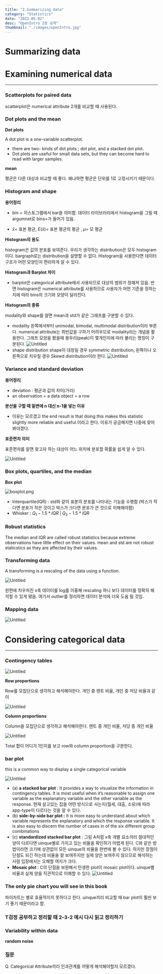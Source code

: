 ```yaml
---
title: "2.Summarizing data"
category: "Statistics"
date: "2022-05-02"
desc: "OpenIntro 2장 요약"
thumbnail: "./images/openIntro.jpg"
---
```


# Summarizing data

# Examining numerical data

---

### Scatterplots for paired data

scatterplot은 numerical attribute 2개를 비교할 때 사용된다.

### Dot plots and the mean

**Dot plots**

A dot plot is a one-variable scatterplot.

- there are two- kinds of dot plots ; dot plot, and a stacked dot plot.
- Dot plots are useful for small data sets, but they can become hard to read with larger samples.

**mean**

평균은 다른 대상과 비교할 때 좋다. 왜냐하면 평균은 단위를 1로 고정시키기 때문이다.

### Histogram and shape

**용어정리**

- bin = 히스토그램에서 bar을 의미함. 데이터 라이브러리에서 histogram을 그릴 때 argumnet로 bins=가 들어가 있음.

- $\bar{x} =$ 표본 평균, $E(\bar{x}) =$ 표본 평균의 평균 , $\mu =$ 모 평균

**Histogram의 용도**

histogram은 값의 분포를 보여준다. 우리가 생각하는 distribution은 모두 histogram이다. bargraph로는 distribution을 설명할 수 없다. Histogram을 사용한다면 데이터 구조가 어떤 모양인지 편리하게 알 수 있다.

**Histogram과 Barplot 차이**

- barplot은 categorical attribute에서 사용되므로 대상의 범위가 정해져 있음. 반면 histogram은 numerical attribute를 사용하므로 사용자가 어떤 기준을 정하는지에 따라 bins의 크기와 모양이 달라진다.

**Histogram의 종류**

modality와 shape를 알면 mean과 std가 같은 그래프를 구분할 수 있다.

- modality
  왼쪽에서부터 unimodal, bimodal, multimodal distribution이라 부른다. numerical attribute는 최빈값을 구하기 어려우므로 modality라는 개념을 활용한다. 그래프 모양을 봤을때 봉우리(peak)이 몇개인지에 따라 불리는 명칭이 구분된다.
  ![Untitled](images/2.Summarizing/Untitled.png)
- shape
  distribution shape이 대칭일 경우 symmetric distribution, 왼쪽이나 오른쪽으로 치우칠 경우 Skewd distribution이라 한다.
  ![Untitled](images/2.Summarizing/Untitled1.png)

### Variance and standard deviation

**용어정리**

- deviation : 평균과 값의 차이(거리)
- an observation = a data object = a row

**분산을 구할 때 밑변에 n 대신 n-1을 넣는 이유**

- 이유는 모르겠고 the end result is that doing this makes this statistic slightly more reliable and useful.이라고 한다. 이유가 궁금해지면 나중에 찾아봐야겠다.

**표준편차 의미**

표준편차를 알면 찾고자 하는 대상이 어느 위치에 분포할 확률을 쉽게 알 수 있다.

![Untitled](images/2.Summarizing/Untitled2.png)

### Box plots, quartiles, and the median

**Box plot**

![boxplot.png](images/2.Summarizing/boxplot.png)

- Interquartile(IQR) : std와 같이 표본의 분포를 나타내는 기능을 수행함 (박스가 작다면 분포가 작은 것이고 박스가 크다면 분포가 큰 것으로 이해해야함)
- Whisker : $Q_1 - 1.5*IQR \; | \; Q_3 - 1.5*IQR$

### Robust statistics

The median and IQR are called robust statistics because extreme observations have little effect on their values. mean and std are not robust staticstics as they are affected by their values.

### Transforming data

A transforming is a rescaling of the data using a function.

![Untitled](images/2.Summarizing/Untitled3.png)

왼편에 치우처진 x축 데이터를 log를 이횽해 rescaling 하니 보다 데이터를 정확히 해석할 수 있게 됐음. 여기서 outlier를 정리하면 데이터 분석에 더욱 도움 될 것임.

### Mapping data

![Untitled](images/2.Summarizing/Untitled4.png)

# Considering categorical data

---

### Contingency tables

![Untitled](images/2.Summarizing/Untitled5.png)

**Row proportions**

Row를 모집단으로 생각하고 해석해야한다. 개인 중 렌트 비율, 개인 중 저당 비율과 같이

![Untitled](images/2.Summarizing/Untitled6.png)

**Column proportions**

Column을 모집단으로 생각하고 해석해야한다. 렌트 중 개인 비율, 저당 중 개인 비율

![Untitled](images/2.Summarizing/Untitled7.png)

Total 합이 어디가 1인지를 보고 row와 column proportion을 구분한다.

### bar plot

this is a common way to display a single categorical variable

![Untitled](images/2.Summarizing/Untitled8.png)

- (a) **a stacked bar plot** : It provides a way to visualize the information in contingency tables. It is most useful when it’s reasonable to assign one variable as the explanatory variable and the other variable as the response. 현재 살고있는 집을 어떤 방식으로 사는지(월세, 대출, 소유)에 따라 app-type이 다르다는 것을 알 수 있다.
- (b) **side-by-side bar plot :** It is more easy to understand about which variable represents the explanatory and which the response variable. It is also easy to discern the number of cases in of the six different group combinations
- (c) **standardized stacked bar plot** : 그림 A처럼 x축 개별 요소끼리 절대적인 양이 다르다면 uinque별로 가지고 있는 비율을 확인하기 어렵게 된다. C와 같은 방법이라면 크기에 상관없이 모든 uinque의 비율을 한번에 볼 수 있다. 하지만 장점이 단점도 되긴 하는데 비율을 잘 보여주지만 실제 양은 보여주지 않으므로 해석하는 사람 입장에서는 오해할 여지가 크다.
- **Mosaic plot** : C의 단점을 보완해서 탄생한 plot이 mosaic plot이다. uinque별 비율과 실제 양을 직관적으로 이해할 수 있다.
  ![Untitled](images/2.Summarizing/Untitled9.png)

### The only pie chart you will see in this book

파이차트는 별로 효율적이지 못하다고 한다. uinque끼리 비교할 때 bar plot이 훨씬 보기 좋기 때문이라고 함.

### T검정 공부하고 정리할 때 2-3-2 예시 다시 읽고 정리하기

### Variability within data

**random noise**

### 질문

Q. Categorical Attribute끼리 인과관계를 어떻게 해석해야할지 모르겠다.
